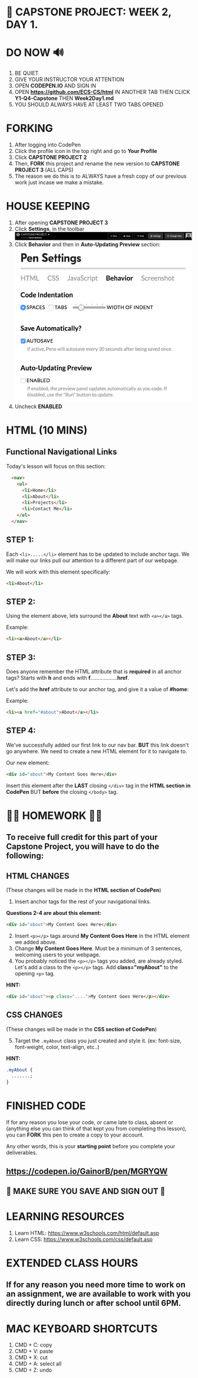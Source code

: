 # 📌 CAPSTONE PROJECT: WEEK 2, DAY 1.

# DO NOW 🔊

1.  BE QUIET
2.  GIVE YOUR INSTRUCTOR YOUR ATTENTION
3.  OPEN **CODEPEN.IO** AND SIGN IN
4.  OPEN **https://github.com/ECS-CS/html** IN ANOTHER TAB THEN CLICK **Y1-Q4-Capstone** THEN **Week2Day1.md**
5.  YOU SHOULD ALWAYS HAVE AT LEAST TWO TABS OPENED

# FORKING

1.  After logging into CodePen
2.  Click the profile icon in the top right and go to **Your Profile**
3.  Click **CAPSTONE PROJECT 2**
4.  Then, **FORK** this project and rename the new version to **CAPSTONE PROJECT 3** (ALL CAPS)
5.  The reason we do this is to ALWAYS have a fresh copy of our previous work just incase we make a mistake.

# HOUSE KEEPING

1.  After opening **CAPSTONE PROJECT 3**
2.  Click **Settings**, in the toolbar
    ![Settings](../assets/settings.png)
3.  Click **Behavior** and then in **Auto-Updating Preview** section:
    ![Behavior](../assets/disabled.png)
4.  Uncheck **ENABLED**

# HTML (10 MINS)

## Functional Navigational Links

Today's lesson will focus on this section:

```html
  <nav>
    <ul>
      <li>Home</li>
      <li>About</li>
      <li>Projects</li>
      <li>Contact Me</li>
    </ul>
  </nav>
```

## STEP 1:

Each `<li>.....</li>` element has to be updated to include anchor tags. We will make our links pull our attention to a different part of our webpage.

We will work with this element specifically:

```html
<li>About</li>
```

## STEP 2:

Using the element above, lets surround the **About** text with `<a></a>` tags.

Example:

```html
<li><a>About</a></li>
```

## STEP 3:

Does anyone remember the HTML attribute that is **required** in all anchor tags? Starts with **h** and ends with **f**..................**href**.

Let's add the **href** attribute to our anchor tag, and give it a value of **#home**:

Example:

```html
<li><a href="#about">About</a></li>
```

## STEP 4:

We've successfully added our first link to our nav bar. **BUT** this link doesn't go anywhere. We need to create a new HTML element for it to navigate to.

Our new element:

```html
<div id="about">My Content Goes Here</div>
```

Insert this element after the **LAST** closing `</div>` tag in the **HTML section in CodePen** BUT **before** the closing `</body>` tag.

# 🚨🚨 HOMEWORK 🚨🚨

## To receive full credit for this part of your Capstone Project, you will have to do the following:

## HTML CHANGES

(These changes will be made in the **HTML section of CodePen**)

1.  Insert anchor tags for the rest of your navigational links.

**Questions 2-4 are about this element:**

```html
<div id="about">My Content Goes Here</div>
```

2.  Insert `<p></p>` tags around **My Content Goes Here** in the HTML element we added above.
3.  Change **My Content Goes Here**. Must be a minimum of 3 sentences, welcoming users to your webpage.
4.  You probably noticed the `<p></p>` tags you added, are already styled. Let's add a class to the `<p></p>` tags. Add **class="myAbout"** to the opening `<p>` tag.

**HINT:**

```html
<div id="about"><p class="....">My Content Goes Here</p></div>
```

## CSS CHANGES

(These changes will be made in the **CSS section of CodePen**)

5.  Target the `.myAbout` class you just created and style it. (ex: font-size, font-weight, color, text-align, etc..)

**HINT:**

```css
.myAbout {
  .......;
}
```

# FINISHED CODE

If for any reason you lose your code, or came late to class, absent or (anything else you can think of that kept you from completing this lesson), you can **FORK** this pen to create a copy to your account.

Any other words, this is your **starting point** before you complete your deliverables.

## https://codepen.io/GainorB/pen/MGRYQW

## 🚨 MAKE SURE YOU SAVE AND SIGN OUT 🚨

# LEARNING RESOURCES

1.  Learn HTML: https://www.w3schools.com/html/default.asp
2.  Learn CSS: https://www.w3schools.com/css/default.asp

# EXTENDED CLASS HOURS

## If for any reason you need more time to work on an assignment, we are available to work with you directly during lunch or after school until 6PM.

# MAC KEYBOARD SHORTCUTS

1.  CMD + C: copy
2.  CMD + V: paste
3.  CMD + X: cut
4.  CMD + A: select all
5.  CMD + Z: undo
